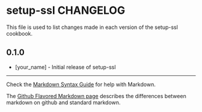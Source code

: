 setup-ssl CHANGELOG
===================

This file is used to list changes made in each version of the setup-ssl cookbook.

0.1.0
-----
- [your_name] - Initial release of setup-ssl

- - -
Check the [Markdown Syntax Guide](http://daringfireball.net/projects/markdown/syntax) for help with Markdown.

The [Github Flavored Markdown page](http://github.github.com/github-flavored-markdown/) describes the differences between markdown on github and standard markdown.
